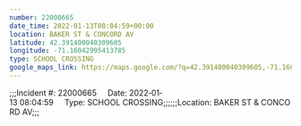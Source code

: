 ```yaml
---
number: 22000665
date_time: 2022-01-13T08:04:59+00:00
location: BAKER ST & CONCORD AV
latitude: 42.391400040309605
longitude: -71.16042995413785
type: SCHOOL CROSSING
google_maps_link: https://maps.google.com/?q=42.391400040309605,-71.16042995413785
---
```


;;;Incident #: 22000665     Date: 2022‐01‐13 08:04:59     Type: SCHOOL CROSSING;;;;;;Location: BAKER ST & CONCORD AV;;;
